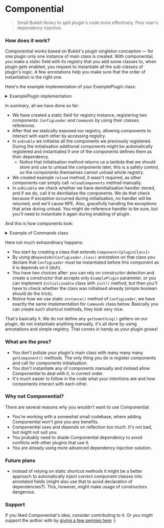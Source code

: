# Componential

> Small Bukkit library to split plugin's code more effectively. Poor man's dependency injection.

### How does it work?

Componential works based on Bukkit's plugin singleton conception — for one plugin only one instance of main class is 
created. With componential, you make a static field with its registry that you add some classes to, when plugin gets 
enabled, you request to instantiate all the sub-classes of plugin's logic. A few annotations help you make sure that 
the order of instantiation is the right one.

Here's the example implementation of your ExamplePlugin class:

<details>
<summary>ExamplePlugin implementation</summary>

```java
package io.github.brawaru.exampleplugin;

import io.github.brawaru.componential.ComponentRegistry;
import io.github.brawaru.componential.ComponentRelatedException;
import io.github.brawaru.componential.DeinitializationCall;
import io.github.brawaru.exampleplugin.configs.ConfigLoader;
import io.github.brawaru.exampleplugin.interactive.Commands;
import org.apache.commons.lang.exception.ExceptionUtils;
import org.bukkit.plugin.java.JavaPlugin;

public final class ExamplePlugin extends JavaPlugin {

    
    private static final ComponentRegistry<ExamplePlugin> componentRegistry =
            new ComponentRegistry<>(ExamplePlugin.class)
                    .registerComponent(ConfigLoader.class)
                    .registerComponent(Commands.class);

    private DeinitializationCall deinitialisationHandler = null;

    public static ComponentRegistry<ExamplePlugin> getComponentRegistry() {
        return componentRegistry;
    }

    @Override
    public void onEnable() {
        deinitialisationHandler = componentRegistry.initializeComponents(this);
    }

    public void reload() {
        componentRegistry.reloadComponents();
    }

    @Override
    public void onDisable() {
        if (deinitialisationHandler != null) {
            try {
                deinitialisationHandler.deinitialize();
            } catch (ComponentRelatedException exception) {
                getLogger().severe(String.format("One of the components has failed to unload completely due to exception%n%s",
                        ExceptionUtils.getFullStackTrace(exception)));
            }
        }
    }
}
```

</details>

In summary, all we have done so far:
- We have created a static field for registry instance, registering two components: `ConfigLoader` and `Commands` by 
  using their classes references.
- After that we statically exposed our registry, allowing components to interact with each other by accessing 
  registry.
- In `onEnable` we initialise all the components we previously registered. During the initialisation additional 
  components might be automatically registered and instantiated if one of the components defines them as their 
  dependency.
  - Notice that initialisation method returns us a lambda that we should store and use to unload the components later, 
    this is a safety control, so the components themselves cannot unload whole registry.
- We created example `reload` method, it wasn't required, as other components can simply call `reloadComponents` 
  method manually.
- In `onDisable` we check whether we have deinitialisation handler stored, and if we do, call it to deinitialise the 
  components. We do that check because if exception occurred during initialisation, no handler will be returned, and 
  we'll cause NPE. Also, gracefully handling the exceptions that arise during unload. You might de-reference handler 
  to be sure, but you'll need to instantiate it again during enabling of plugin.
  
And this is how components look:

<details>
<summary>Example of Commands class</summary>

```java
package io.github.brawaru.exampleplugin.interactive;

import io.github.brawaru.componential.Component;
import io.github.brawaru.componential.DependsOn;
import io.github.brawaru.exampleplugin.ExamplePlugin;
import io.github.brawaru.exampleplugin.configs.ConfigLoader;
import org.bukkit.command.Command;
import org.bukkit.command.CommandSender;
import org.bukkit.command.PluginCommand;

@DependsOn(ConfigLoader.class)
public class Commands extends Component<ExamplePlugin> {
    protected Commands(ExamplePlugin plugin) {
        PluginCommand exampleCommand = plugin.getCommand("examplecommand");
        
        if (exampleCommand == null) {
            throw new IllegalStateException("Example command is null");
        }
        
        exampleCommand.setExecutor(this::handleExampleCommand);
    }
    
    private void handleExampleCommand(CommandSender sender, Command command, String label, String[] args) {
        sender.sendMessage("Hello from example command!");
        sender.sendMessage(ConfigLoader.instance().getMOTD());
    }
    
    private static void instance() {
        return ExamplePlugin.getComponentRegistry().getActiveComponent(Commands.class);
    }
}
```

</details>

Here not much extraordinary happens:
- You start by creating a class that extends `Component<[pluginClass]>`
- By using `@DependsOn(ConfigLoader.class)` annotation on that class you declare that `ConfigLoader` must be 
  instantiated before this component as it is depends on it (duh).
- You have two choices after: you can rely on constructor detection and create a constructor that accepts only 
  `ExamplePlugin` parameter, or you can implement `Initializeable` class with `init()` method, but then you'll have 
  to check whether the class was initialised already (simple boolean should do the trick).
- Notice how we use static `instance()` method of `ConfigLoader`, we have exactly the same implementation for 
  `Commands` class below. Basically you can create such shortcut methods, they look very nice.
  
That's basically it. We do not define any `getSomething()` getters on our plugin, do not instantiate 
anything manually, it's all done by using annotations and simple registry. That comes in handy as your plugin grows!

### What are the pros?

- You don't pollute your plugin's main class with many many many `getComponent()` methods. The only thing you do is 
  register components and call for components initialisation.
- You don't instantiate any of components manually and instead allow Componential to deal with it, in correct order.
- It's much easier to follow in the code what your intentions are and how components interact with each other.

### Why not Componential?

There are several reasons why you wouldn't want to use Componential:

- You're working with a somewhat small codebase, where adding Componential won't give you any benefits.
- Componential uses and depends on reflection too much. It's not bad, but might not suit you.
- You probably need to shade Componential dependency to avoid conflicts with other plugins that use it.
- You are already using more advanced dependency injection solution.

### Future plans

- Instead of relying on static shortcut methods it might be a better approach to automatically inject correct 
  component classes into annotated fields (might also use that to avoid declaration of dependencies?). This, however,
  might make usage of constructors dangerous.
  
### Support

If you liked Componential's idea, consider contributing to it. Or you might support the author with by [giving a few 
pennies here](https://yoomoney.ru/to/410014746904198) :)